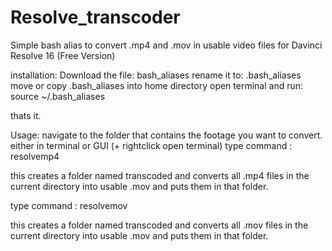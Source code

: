 # Resolve_transcoder
Simple bash alias to convert .mp4 and .mov in usable video files for Davinci Resolve 16 (Free Version)

installation:
Download the file: bash_aliases 
rename it to: .bash_aliases
move or copy .bash_aliases into home directory
open terminal and run:
source ~/.bash_aliases

thats it.


Usage:
navigate to the folder that contains the footage you want to convert.
either in terminal or GUI (+ rightclick open terminal)
type command :
resolvemp4

this creates a folder named transcoded and converts all .mp4 files in the current directory into usable .mov and puts them in that folder.

type command :
resolvemov

this creates a folder named transcoded and converts all .mov files in the current directory into usable .mov and puts them in that folder.
